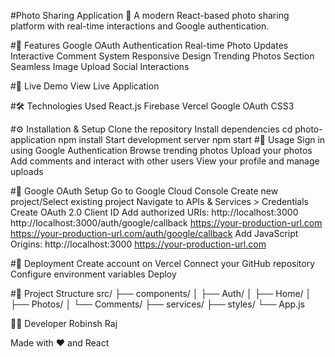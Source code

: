 #Photo Sharing Application 📸
A modern React-based photo sharing platform with real-time interactions and Google authentication.

#🌟 Features
Google OAuth Authentication
Real-time Photo Updates
Interactive Comment System
Responsive Design
Trending Photos Section
Seamless Image Upload
Social Interactions

#🚀 Live Demo
View Live Application

#🛠️ Technologies Used
React.js
Firebase
Vercel
Google OAuth
CSS3

#⚙️ Installation & Setup
Clone the repository
Install dependencies
cd photo-application
npm install
Start development server
npm start
#📱 Usage
Sign in using Google Authentication
Browse trending photos
Upload your photos
Add comments and interact with other users
View your profile and manage uploads

#🔑 Google OAuth Setup
Go to Google Cloud Console
Create new project/Select existing project
Navigate to APIs & Services > Credentials
Create OAuth 2.0 Client ID
Add authorized URIs:
http://localhost:3000
http://localhost:3000/auth/google/callback
https://your-production-url.com
https://your-production-url.com/auth/google/callback
Add JavaScript Origins:
http://localhost:3000
https://your-production-url.com

#🚀 Deployment
Create account on Vercel
Connect your GitHub repository
Configure environment variables
Deploy

#📂 Project Structure
src/
├── components/
│   ├── Auth/
│   ├── Home/
│   ├── Photos/
│   └── Comments/
├── services/
├── styles/
└── App.js

👨‍💻 Developer
Robinsh Raj

Made with ❤️ and React
